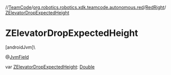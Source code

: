 //[TeamCode](../../../index.md)/[org.robotics.robotics.xdk.teamcode.autonomous.red](../index.md)/[RedRight](index.md)/[ZElevatorDropExpectedHeight](-z-elevator-drop-expected-height.md)

# ZElevatorDropExpectedHeight

[androidJvm]\

@[JvmField](https://kotlinlang.org/api/latest/jvm/stdlib/kotlin.jvm/-jvm-field/index.html)

var [ZElevatorDropExpectedHeight](-z-elevator-drop-expected-height.md): [Double](https://kotlinlang.org/api/latest/jvm/stdlib/kotlin/-double/index.html)
